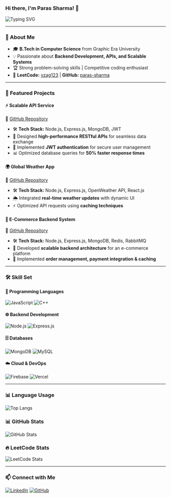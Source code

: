 ### Hi there, I'm Paras Sharma! 👋

![Typing SVG](https://readme-typing-svg.herokuapp.com?font=Fira+Code&weight=600&pause=1000&color=36BCF7&width=435&lines=Passionate+Backend+Developer;Problem+Solver+%7C+Web+%7C+API+Expert)

---

### 🌟 About Me
- 🎓 **B.Tech in Computer Science** from Graphic Era University
- 💡 Passionate about **Backend Development, APIs, and Scalable Systems**
- 🏆 Strong problem-solving skills | Competitive coding enthusiast
- 📌 **LeetCode:** [vzag123](https://leetcode.com/vzag123/) | **GitHub:** [paras-sharma](https://github.com/paras-sharma)

---

### 🚀 Featured Projects

#### ⚡ Scalable API Service
🔗 [GitHub Repository](#)
- 🛠 **Tech Stack:** Node.js, Express.js, MongoDB, JWT
- 🚀 Designed **high-performance RESTful APIs** for seamless data exchange
- 🔐 Implemented **JWT authentication** for secure user management
- 📊 Optimized database queries for **50% faster response times**

#### 🌍 Global Weather App
🔗 [GitHub Repository](#)
- 🛠 **Tech Stack:** Node.js, Express.js, OpenWeather API, React.js
- 🌦️ Integrated **real-time weather updates** with dynamic UI
- ⚡ Optimized API requests using **caching techniques**

#### 🛒 E-Commerce Backend System
🔗 [GitHub Repository](#)
- 🛠 **Tech Stack:** Node.js, Express.js, MongoDB, Redis, RabbitMQ
- 🏬 Developed **scalable backend architecture** for an e-commerce platform
- 🔄 Implemented **order management, payment integration & caching**

---

### 🛠 Skill Set

#### 🚀 Programming Languages
![JavaScript](https://img.shields.io/badge/JavaScript-F7DF1E?style=for-the-badge&logo=javascript&logoColor=black)
![C++](https://img.shields.io/badge/C%2B%2B-00599C?style=for-the-badge&logo=c%2B%2B&logoColor=white)

#### 🌐 Backend Development
![Node.js](https://img.shields.io/badge/Node.js-339933?style=for-the-badge&logo=node.js&logoColor=white)
![Express.js](https://img.shields.io/badge/Express.js-000000?style=for-the-badge&logo=express&logoColor=white)

#### 🗄️ Databases
![MongoDB](https://img.shields.io/badge/MongoDB-47A248?style=for-the-badge&logo=mongodb&logoColor=white)
![MySQL](https://img.shields.io/badge/MySQL-4479A1?style=for-the-badge&logo=mysql&logoColor=white)

#### ☁️ Cloud & DevOps
![Firebase](https://img.shields.io/badge/Firebase-FFCA28?style=for-the-badge&logo=firebase&logoColor=black)
![Vercel](https://img.shields.io/badge/Vercel-000000?style=for-the-badge&logo=vercel&logoColor=white)

---
### 📊 Language Usage
![Top Langs](https://github-readme-stats.vercel.app/api/top-langs/?username=paras-sharma&layout=compact&theme=radical)

### 📊 GitHub Stats
![GitHub Stats](https://github-readme-stats.vercel.app/api?username=paras-sharma&show_icons=true&theme=radical)

### 🔥 LeetCode Stats
![LeetCode Stats](https://leetcard.jacoblin.cool/vzag123?theme=dark&font=Abel&ext=heatmap)

---

### 📫 Connect with Me
[![LinkedIn](https://img.shields.io/badge/LinkedIn-0077B5?style=for-the-badge&logo=linkedin&logoColor=white)](https://www.linkedin.com/in/paras-sharma-2589531ab/)
[![GitHub](https://img.shields.io/badge/GitHub-181717?style=for-the-badge&logo=github&logoColor=white)](https://github.com/paras-sharma)
